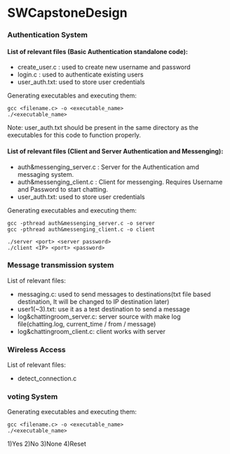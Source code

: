 # SWCapstoneDesign

### Authentication System

#### List of relevant files (Basic Authentication standalone code):
- create_user.c : used to create new username and password
- login.c : used to authenticate existing users
- user_auth.txt: used to store user credentials

Generating executables and executing them: 
```
gcc <filename.c> -o <executable_name>
./<executable_name>
```
Note: user_auth.txt should be present in the same directory as the executables for this code to function properly.


#### List of relevant files (Client and Server Authentication and Messenging):
- auth&messenging_server.c : Server for the Authentication amd messaging system.
- auth&messenging_client.c : Client for messenging. Requires Username and Password to start chatting.
- user_auth.txt: used to store user credentials

Generating executables and executing them: 
```
gcc -pthread auth&messenging_server.c -o server
gcc -pthread auth&messenging_client.c -o client

./server <port> <server password>
./client <IP> <port> <password>
```

### Message transmission system
List of relevant files:
- messaging.c: used to send messages to destinations(txt file based destination, It will be changed to IP destination later)
- user1(~3).txt: use it as a test destination to send a message
- log&chattingroom_server.c: server source with make log file(chatting.log, current_time / from / message)
- log&chattingroom_client.c: client works with server

### Wireless Access
List of relevant files:
- detect_connection.c

### voting System
Generating executables and executing them: 
```
gcc <filename.c> -o <executable_name>
./<executable_name>
```
1)Yes
2)No
3)None
4)Reset
